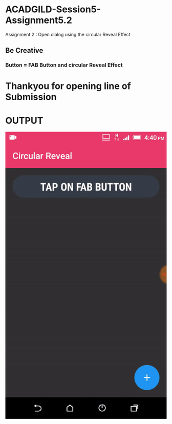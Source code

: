 # ACADGILD-Session5-Assignment5.2
Assignment 2 : Open dialog using the circular Reveal Effect

## Be Creative
### Button = FAB Button and circular Reveal Effect

# Thankyou for opening line of Submission 

# OUTPUT
![output](https://github.com/ashutosh00074/ACADGILD-Session5-Assignment5.2/blob/master/Output/Output.gif)
